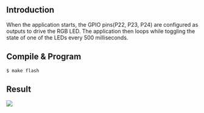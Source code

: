 ## Introduction
When the application starts, the GPIO pins(P22, P23, P24) are configured as outputs to drive the RGB LED. The application then loops while toggling the state of one of the LEDs every 500 milliseconds.


## Compile & Program

```
$ make flash
```

## Result

![](https://img.makerdiary.co/wiki/nrf52832mdk/blinky-demo-latest.jpg)
